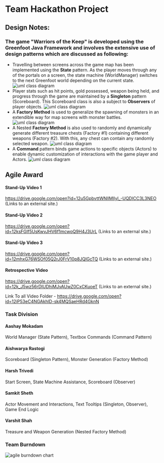 # Team Hackathon Project

## Design Notes:

### The game "Warriors of the Keep" is developed using the Greenfoot Java Framework and involves the extensive use of design patterns which are discussed as following:

- Travelling between screens across the game map has been implemented using the **State** pattern. As the player moves through any of the portals on a screen, the state machine (WorldManager) switches to the next Greenfoot world depending on the current state.
  ![uml class diagram](https://github.com/nguyensjsu/fa19-202-los-jefes/blob/master/GameCode/documents/StateMachineClassDiagram.png)
- Player stats such as hit points, gold possessed, weapon being held, and progress through the game are maintained by a **Singleton** pattern (Scoreboard). This Scoreboard class is also a subject to **Observers** of player objects.
  ![uml class diagram](https://github.com/nguyensjsu/fa19-202-los-jefes/blob/master/GameCode/documents/UpdatedObserverPatterndiagram.png)
- A **Factory Method** is used to generalize the spawning of monsters in an extendible way for map screens with monster battles.
  ![uml class diagram](https://github.com/nguyensjsu/fa19-202-los-jefes/blob/master/GameCode/documents/UpdatedMonsterFactorClassDiagram.png)
- A Nested **Factory Method** is also used to randomly and dynamically generate different treasure chests (Factory #1) containing different weapons (Factory #2). With this, any chest can contain any randomly selected weapon.
  ![uml class diagram](https://github.com/nguyensjsu/fa19-202-los-jefes/blob/master/GameCode/documents/Nested_Factory_Method_Design_Pattern_of_Treasure_and_Weapon.svg)
- A **Command** pattern binds game actions to specific objects (Actors) to enable dynamic customization of interactions with the game player and Actors.
  ![uml class diagram](https://github.com/nguyensjsu/fa19-202-los-jefes/blob/master/GameCode/documents/CommandPattern.svg)

## Agile Award

#### Stand-Up Video 1 
https://drive.google.com/open?id=12u5GpbvttWNllMllyl_-UQDlCC3L3NEO (Links to an external site.)

#### Stand-Up Video 2 
https://drive.google.com/open?id=12ksFGIf5UsKwvJHV6f1mcwoQ9H4J3UrL (Links to an external site.)

#### Stand-Up Video 3 
https://drive.google.com/open?id=12mhxG76WSOf05Q2rJ0FrV10p8JQlGcTQ (Links to an external site.)

#### Retrospective Video 
https://drive.google.com/open?id=12k_J5wz56rDIUDhiMJvAUwZ0CxCKuoeT (Links to an external site.)

Link To all Video Folder - https://drive.google.com/open?id=12iP53eC4NGAkhlD-sk4MQSaeHRd4GknN
### Task Division

#### Aashay Mokadam

World Manager (State Pattern), Textbox Commands (Command Pattern)

#### Aishwarya Rastogi

Scoreboard (Singleton Pattern), Monster Generation (Factory Method)

#### Harsh Trivedi

Start Screen, State Machine Assistance, Scoreboard (Observer)

#### Samkit Sheth

Actor Movement and Interactions, Text Tooltips (Singleton, Observer), Game End Logic

#### Varshit Shah

Treasure and Weapon Generation (Nested Factory Method)

### Team Burndown

![agile burndown chart](https://github.com/nguyensjsu/fa19-202-los-jefes/blob/master/GameCode/documents/Agile-Burndown.png)
